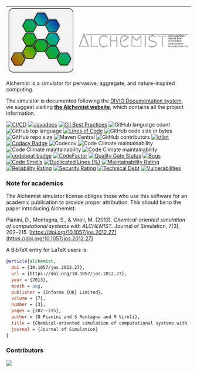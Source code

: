 | [![Alchemist logo](/site/static/images/logo.svg)](https://alchemistsimulator.github.io/)  | [![Alchemist logo](/site/static/images/logo-text-path.svg)](https://alchemistsimulator.github.io/)  |
|---|---|


Alchemist is a simulator for pervasive, aggregate, and nature-inspired computing.

The simulator is documented following the [DIVIO Documentation system](https://documentation.divio.com/),
we suggest visiting **[the Alchemist website](https://alchemistsimulator.github.io/)**,
which contains all the project information.

[![CI/CD](https://github.com/AlchemistSimulator/Alchemist/actions/workflows/dispatcher.yml/badge.svg)](https://github.com/AlchemistSimulator/Alchemist/actions/workflows/dispatcher.yml)
[![Javadocs](https://www.javadoc.io/badge/it.unibo.alchemist/alchemist.svg)](https://www.javadoc.io/doc/it.unibo.alchemist/alchemist)
[![CII Best Practices](https://bestpractices.coreinfrastructure.org/projects/5222/badge)](https://bestpractices.coreinfrastructure.org/projects/5222)
![GitHub language count](https://img.shields.io/github/languages/count/AlchemistSimulator/Alchemist)
![GitHub top language](https://img.shields.io/github/languages/top/AlchemistSimulator/Alchemist)
[![Lines of Code](https://sonarcloud.io/api/project_badges/measure?project=AlchemistSimulator_Alchemist&metric=ncloc)](https://sonarcloud.io/dashboard?id=AlchemistSimulator_Alchemist)
![GitHub code size in bytes](https://img.shields.io/github/languages/code-size/AlchemistSimulator/Alchemist)
![GitHub repo size](https://img.shields.io/github/repo-size/AlchemistSimulator/Alchemist)
![Maven Central](https://img.shields.io/maven-central/v/it.unibo.alchemist/alchemist)
![GitHub contributors](https://img.shields.io/github/contributors/AlchemistSimulator/Alchemist)
[![ktlint](https://img.shields.io/badge/code%20style-%E2%9D%A4-FF4081.svg)](https://ktlint.github.io/)
[![Codacy Badge](https://app.codacy.com/project/badge/Grade/97749eb279834c30bb4365cd861f451b)](https://www.codacy.com/gh/AlchemistSimulator/Alchemist/dashboard?utm_source=github.com&amp;utm_medium=referral&amp;utm_content=AlchemistSimulator/Alchemist&amp;utm_campaign=Badge_Grade)
![Codecov](https://img.shields.io/codecov/c/github/AlchemistSimulator/Alchemist)
![Code Climate maintainability](https://img.shields.io/codeclimate/maintainability-percentage/AlchemistSimulator/Alchemist)
![Code Climate maintainability](https://img.shields.io/codeclimate/issues/AlchemistSimulator/Alchemist)
![Code Climate maintainability](https://img.shields.io/codeclimate/tech-debt/AlchemistSimulator/Alchemist)
[![codebeat badge](https://codebeat.co/badges/f72f3917-1d9a-4fac-a5b2-fe068a451969)](https://codebeat.co/projects/github-com-alchemistsimulator-alchemist-master)
[![CodeFactor](https://www.codefactor.io/repository/github/alchemistsimulator/alchemist/badge)](https://www.codefactor.io/repository/github/alchemistsimulator/alchemist)
[![Quality Gate Status](https://sonarcloud.io/api/project_badges/measure?project=AlchemistSimulator_Alchemist&metric=alert_status)](https://sonarcloud.io/dashboard?id=AlchemistSimulator_Alchemist)
[![Bugs](https://sonarcloud.io/api/project_badges/measure?project=AlchemistSimulator_Alchemist&metric=bugs)](https://sonarcloud.io/dashboard?id=AlchemistSimulator_Alchemist)
[![Code Smells](https://sonarcloud.io/api/project_badges/measure?project=AlchemistSimulator_Alchemist&metric=code_smells)](https://sonarcloud.io/dashboard?id=AlchemistSimulator_Alchemist)
[![Duplicated Lines (%)](https://sonarcloud.io/api/project_badges/measure?project=AlchemistSimulator_Alchemist&metric=duplicated_lines_density)](https://sonarcloud.io/dashboard?id=AlchemistSimulator_Alchemist)
[![Maintainability Rating](https://sonarcloud.io/api/project_badges/measure?project=AlchemistSimulator_Alchemist&metric=sqale_rating)](https://sonarcloud.io/dashboard?id=AlchemistSimulator_Alchemist)
[![Reliability Rating](https://sonarcloud.io/api/project_badges/measure?project=AlchemistSimulator_Alchemist&metric=reliability_rating)](https://sonarcloud.io/dashboard?id=AlchemistSimulator_Alchemist)
[![Security Rating](https://sonarcloud.io/api/project_badges/measure?project=AlchemistSimulator_Alchemist&metric=security_rating)](https://sonarcloud.io/dashboard?id=AlchemistSimulator_Alchemist)
[![Technical Debt](https://sonarcloud.io/api/project_badges/measure?project=AlchemistSimulator_Alchemist&metric=sqale_index)](https://sonarcloud.io/dashboard?id=AlchemistSimulator_Alchemist)
[![Vulnerabilities](https://sonarcloud.io/api/project_badges/measure?project=AlchemistSimulator_Alchemist&metric=vulnerabilities)](https://sonarcloud.io/dashboard?id=AlchemistSimulator_Alchemist)

### Note for academics

The Alchemist simulator license obliges those who use this software for an academic publication to provide proper attribution.
This should be to the paper introducing Alchemist:

Pianini, D., Montagna, S., & Viroli, M. (2013). *Chemical-oriented simulation of computational systems with ALCHEMIST.*
Journal of Simulation, 7(3), 202–215. [https://doi.org/10.1057/jos.2012.27](https://doi.org/10.1057/jos.2012.27)

A BibTeX entry for LaTeX users is:

```bibtex
@article{alchemist,
  doi = {10.1057/jos.2012.27},
  url = {https://doi.org/10.1057/jos.2012.27},
  year = {2013},
  month = aug,
  publisher = {Informa {UK} Limited},
  volume = {7},
  number = {3},
  pages = {202--215},
  author = {D Pianini and S Montagna and M Viroli},
  title = {Chemical-oriented simulation of computational systems with {ALCHEMIST}},
  journal = {Journal of Simulation}
}
```

### Contributors

<a href="https://github.com/AlchemistSimulator/Alchemist/graphs/contributors">
	<img src="https://contributors-img.web.app/image?repo=AlchemistSimulator/Alchemist" />
</a>

